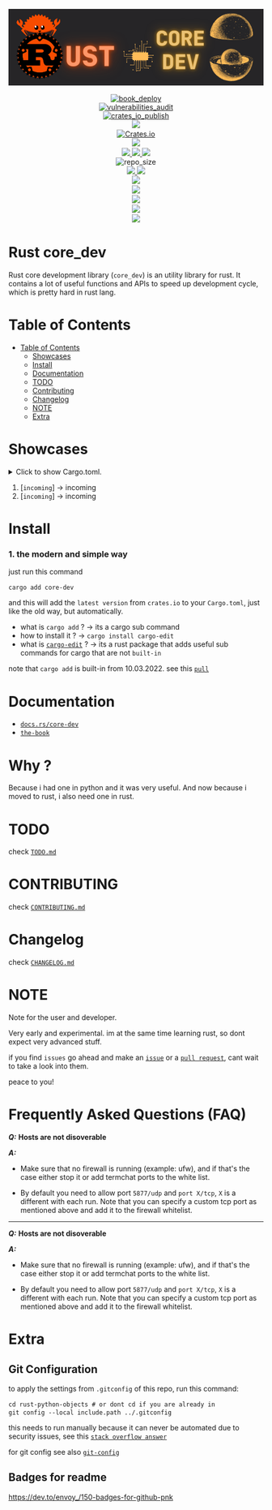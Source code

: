 
![logo](https://github.com/alexzanderr/rust-core-dev/blob/main/static/img/logo/rust-core-dev-improved.png?raw=True)

<p align="center">
    <a href="https://alexzanderr.github.io/rust-core-dev/book/index.html">
        <img src="https://github.com/alexzanderr/rust-core-dev/actions/workflows/deploy_book.yaml/badge.svg" alt="book_deploy">
    </a>
    <br>
    <a href="">
        <img src="https://github.com/alexzanderr/rust-core-dev/actions/workflows/vulnerabilities_audit.yaml/badge.svg" alt="vulnerabilities_audit">
    </a>
    <br>
    <a href="https://crates.io/crates/core-dev">
        <img src="https://github.com/alexzanderr/rust-core-dev/actions/workflows/crates_io_publish.yaml/badge.svg" alt="crates_io_publish">
    </a>
    <br>
    <a href="https://docs.rs/core-dev/latest">
        <img src="https://img.shields.io/badge/docs.rs-core-dev">
    </a>
    <br>
    <a href="https://crates.io/crates/core-dev">
        <img src="https://img.shields.io/crates/v/core-dev.svg" alt="Crates.io">
    </a>
    <br>
    <a href="https://choosealicense.com/licenses/mit/" alt="License: MIT">
        <img src="https://img.shields.io/badge/license-MIT-green.svg" />
    </a>
    <br>
    <a href="">
        <img src="https://img.shields.io/github/stars/alexzanderr/rust-core-dev?style=social">
    </a>
    <a href="">
        <img src="https://img.shields.io/github/forks/alexzanderr/rust-core-dev?style=social">
    </a>
    <a href="">
        <img src="https://img.shields.io/github/watchers/alexzanderr/rust-core-dev?style=social">
    </a>
    <br>
    <a>
        <img src="https://img.shields.io/github/repo-size/alexzanderr/rust-core-dev.svg" alt="repo_size">
    </a>
    <br>
    <a href="">
        <img src="https://img.shields.io/github/last-commit/alexzanderr/rust-core-dev">
    </a>
    <a href="">
        <img src="https://img.shields.io/github/release-date/alexzanderr/rust-core-dev">
    </a>
    <br>
    <a href="https://www.rust-lang.org">
        <img src="https://img.shields.io/badge/rustc-1.60+-yellow?logo=rust">
    </a>
    <br>
    <a href="https://www.rust-lang.org">
        <img src="https://img.shields.io/crates/d/python-objects">
    </a>
    <br>
    <a href="https://www.rust-lang.org">
        <img src="https://img.shields.io/maintenance/yes/2022">
    </a>
    <br>
    <a href="https://www.rust-lang.org">
        <img src="https://img.shields.io/github/contributors/alexzanderr/rust-core-dev">
    </a>
    <br>
    <a href="https://www.rust-lang.org">
        <img src="https://img.shields.io/crates/l/python-objects.svg">
    </a>
</p>



# Rust core_dev

Rust core development library (`core_dev`) is an utility library for rust. It contains a lot of useful functions and APIs to speed up development cycle, which is pretty hard in rust lang.


# Table of Contents
- [Table of Contents](#table-of-contents)
    - [Showcases](#showcases)
    - [Install](#install)
    - [Documentation](#documentation)
    - [TODO](#todo)
    - [Contributing](#contributing)
    - [Changelog](#changelog)
    - [NOTE](#note)
    - [Extra](#extra)


# Showcases
<details>
<summary>
Click to show Cargo.toml.
</summary>

```toml
[dependencies]
crossterm = "0.23"
```
</details>

1. [`incoming`] -> incoming
2. [`incoming`] -> incoming


# Install
### 1. the modern and simple way

just run this command
```shell
cargo add core-dev
```
and this will add the `latest version` from `crates.io` to your `Cargo.toml`, just like the old way, but automatically.

- what is `cargo add` ? -> its a cargo sub command
- how to install it ? -> `cargo install cargo-edit`
- what is [`cargo-edit`](https://github.com/killercup/cargo-edit) ? -> its a rust package that adds useful sub commands for cargo that are not `built-in`

note that `cargo add` is built-in from 10.03.2022. see this [`pull`](https://github.com/rust-lang/cargo/pull/10472)


# Documentation
- [`docs.rs/core-dev`](https://docs.rs/core-dev/latest)
- [`the-book`](https://alexzanderr.github.io/rust-core-dev/index.html)

# Why ?
Because i had one in python and it was very useful.
And now because i moved to rust, i also need one in rust.

# TODO
check [`TODO.md`](https://github.com/alexzanderr/rust-core-dev/blob/main/TODO.md)


# CONTRIBUTING
check [`CONTRIBUTING.md`](https://github.com/alexzanderr/rust-core-dev/blob/main/CONTRIBUTING.md
)


# Changelog
check [`CHANGELOG.md`](https://github.com/alexzanderr/rust-python-objects/blob/main/changelog/CHANGELOG.md)

# NOTE
Note for the user and developer.

Very early and experimental. im at the same time learning rust, so dont expect very advanced stuff.

if you find `issues` go ahead and make an
[`issue`](https://github.com/alexzanderr/rust-python-objects/issues/new)
or a
[`pull request`](https://github.com/alexzanderr/rust-python-objects/compare),
cant wait to take a look into them.


peace to you!

# Frequently Asked Questions (FAQ)
***Q:*** **Hosts are not disoverable**

***A:***

- Make sure that no firewall is running (example: ufw), and if that's the case either stop it or add termchat ports to the white list.

- By default you need to allow port `5877/udp` and `port X/tcp`, `X` is a different with each run. Note that you can specify a custom tcp port as mentioned above and add it to the firewall whitelist.

---

***Q:*** **Hosts are not disoverable**

***A:***

- Make sure that no firewall is running (example: ufw), and if that's the case either stop it or add termchat ports to the white list.

- By default you need to allow port `5877/udp` and `port X/tcp`, `X` is a different with each run. Note that you can specify a custom tcp port as mentioned above and add it to the firewall whitelist.

# Extra

## Git Configuration
to apply the settings from `.gitconfig` of this repo, run this command:
```shell
cd rust-python-objects # or dont cd if you are already in
git config --local include.path ../.gitconfig
```
this needs to run manually because it can never be automated due to security issues, see this [`stack overflow answer`](https://stackoverflow.com/a/18330114/12172291)

for git config see also [`git-config`](https://git-scm.com/docs/git-config#_includes)

## Badges for readme
https://dev.to/envoy_/150-badges-for-github-pnk


